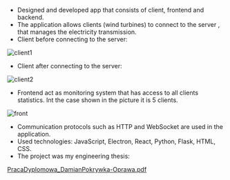 * Designed and developed app that consists of client, frontend and backend.
* The application allows clients (wind turbines) to connect to the server , that manages the electricity transmission.
* Client before connecting to the server:

![client1](https://user-images.githubusercontent.com/78878731/195956457-f4f3e5a9-0f4c-457a-9616-27ddd10d66de.jpg)

* Client after connecting to the server:

![client2](https://user-images.githubusercontent.com/78878731/195956577-39c22e98-3745-4185-8625-a5b3655916b2.jpg)

* Frontend act as monitoring system that has access to all clients statistics. Int the case shown in the picture it is 5 clients.

![front](https://user-images.githubusercontent.com/78878731/195956695-5aee2ea3-3a98-4d36-8b06-9d2274376bdb.jpg)

* Communication protocols such as HTTP and WebSocket are used in the application.
* Used technologies: JavaScript, Electron, React, Python, Flask, HTML, CSS.
* The project was my engineering thesis:

[PracaDyplomowa_DamianPokrywka-Oprawa.pdf](https://github.com/Pokrywkaa/Synchronous-control-system-for-wind-turbines/files/9792709/PracaDyplomowa_DamianPokrywka-Oprawa.pdf)

